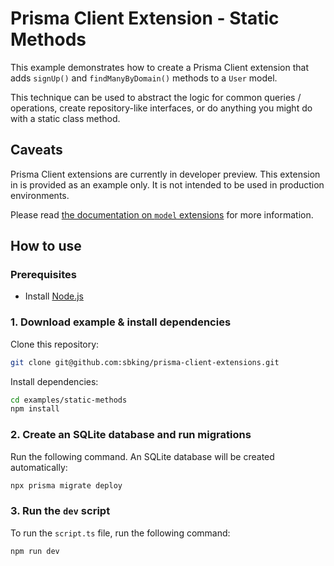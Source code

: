 # Prisma Client Extension - Static Methods

This example demonstrates how to create a Prisma Client extension that adds `signUp()` and `findManyByDomain()` methods to a `User` model.

This technique can be used to abstract the logic for common queries / operations, create repository-like interfaces, or do anything you might do with a static class method.

## Caveats

Prisma Client extensions are currently in developer preview. This extension in is provided as an example only. It is not intended to be used in production environments.

Please read [the documentation on `model` extensions](https://www.prisma.io/docs/concepts/components/prisma-client/client-extensions/model) for more information.

## How to use

### Prerequisites

- Install [Node.js](https://nodejs.org/en/download/)

### 1. Download example & install dependencies

Clone this repository:

```sh
git clone git@github.com:sbking/prisma-client-extensions.git
```

Install dependencies:

```sh
cd examples/static-methods
npm install
```

### 2. Create an SQLite database and run migrations

Run the following command. An SQLite database will be created automatically:

```sh
npx prisma migrate deploy
```

### 3. Run the `dev` script

To run the `script.ts` file, run the following command:

```sh
npm run dev
```
